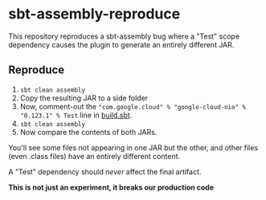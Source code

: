 # sbt-assembly-reproduce

This repository reproduces a sbt-assembly bug where a "Test" scope dependency causes the
plugin to generate an entirely different JAR.

## Reproduce
1. `sbt clean assembly`
1. Copy the resulting JAR to a side folder
1. Now, comment-out the `"com.google.cloud" % "google-cloud-nio" % "0.123.1" % Test` line in [build.sbt](build.sbt).
1. `sbt clean assembly`
1. Now compare the contents of both JARs.

You'll see some files not appearing in one JAR but the other, and other files (even .class files) have
an entirely different content.

A "Test" dependency should _never_ affect the final artifact.

**This is not just an experiment, it breaks our production code**